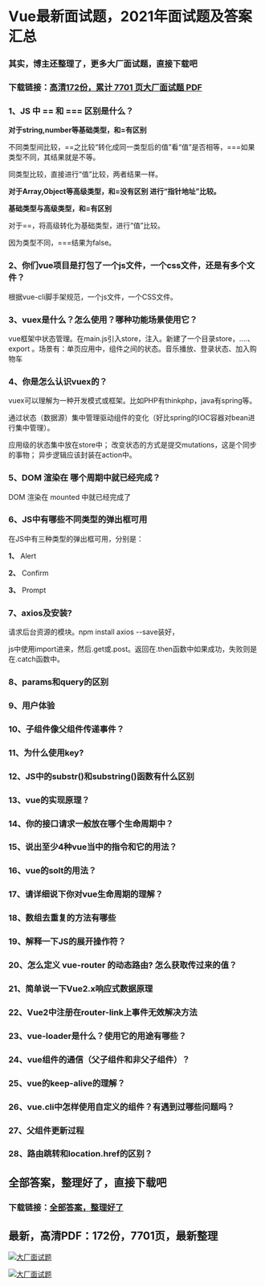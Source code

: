 # Vue最新面试题，2021年面试题及答案汇总

### 其实，博主还整理了，更多大厂面试题，直接下载吧

### 下载链接：[高清172份，累计 7701 页大厂面试题  PDF](https://github.com/souyunku/DevBooks/blob/master/docs/index.md)



### 1、JS 中 == 和 === 区别是什么？

**对于string,number等基础类型，和=有区别**

不同类型间比较，==之比较“转化成同一类型后的值”看“值”是否相等，===如果类型不同，其结果就是不等。

同类型比较，直接进行“值”比较，两者结果一样。

**对于Array,Object等高级类型，和=没有区别 进行“指针地址”比较。**

**基础类型与高级类型，和=有区别**

对于==，将高级转化为基础类型，进行“值”比较。

因为类型不同，===结果为false。


### 2、你们vue项目是打包了一个js文件，一个css文件，还是有多个文件？

根据vue-cli脚手架规范，一个js文件，一个CSS文件。


### 3、vuex是什么？怎么使用？哪种功能场景使用它？

vue框架中状态管理。在main.js引入store，注入。新建了一个目录store，….、export 。场景有：单页应用中，组件之间的状态。音乐播放、登录状态、加入购物车


### 4、你是怎么认识vuex的？

vuex可以理解为一种开发模式或框架。比如PHP有thinkphp，java有spring等。

通过状态（数据源）集中管理驱动组件的变化（好比spring的IOC容器对bean进行集中管理）。

应用级的状态集中放在store中； 改变状态的方式是提交mutations，这是个同步的事物； 异步逻辑应该封装在action中。


### 5、DOM 渲染在 哪个周期中就已经完成？

DOM 渲染在 mounted 中就已经完成了


### 6、JS中有哪些不同类型的弹出框可用

在JS中有三种类型的弹出框可用，分别是：

**1、** Alert

**2、** Confirm

**3、** Prompt


### 7、axios及安装?

请求后台资源的模块。npm install axios --save装好，

js中使用import进来，然后.get或.post。返回在.then函数中如果成功，失败则是在.catch函数中。


### 8、params和query的区别
### 9、用户体验
### 10、子组件像父组件传递事件？
### 11、为什么使用key?
### 12、JS中的substr()和substring()函数有什么区别
### 13、vue的实现原理？
### 14、你的接口请求一般放在哪个生命周期中？
### 15、说出至少4种vue当中的指令和它的用法？
### 16、vue的solt的用法？
### 17、请详细说下你对vue生命周期的理解？
### 18、数组去重复的方法有哪些
### 19、解释一下JS的展开操作符？
### 20、怎么定义 vue-router 的动态路由? 怎么获取传过来的值？
### 21、简单说一下Vue2.x响应式数据原理
### 22、Vue2中注册在router-link上事件无效解决方法
### 23、vue-loader是什么？使用它的用途有哪些？
### 24、vue组件的通信（父子组件和非父子组件）？
### 25、vue的keep-alive的理解？
### 26、vue.cli中怎样使用自定义的组件？有遇到过哪些问题吗？
### 27、父组件更新过程
### 28、路由跳转和location.href的区别？




## 全部答案，整理好了，直接下载吧

### 下载链接：[全部答案，整理好了](https://www.souyunku.com/wp-content/uploads/weixin/githup-weixin-2.png)




## 最新，高清PDF：172份，7701页，最新整理

[![大厂面试题](https://www.souyunku.com/wp-content/uploads/weixin/mst.png "架构师专栏")](https://www.souyunku.com/wp-content/uploads/weixin/githup-weixin.png "架构师专栏")

[![大厂面试题](https://www.souyunku.com/wp-content/uploads/weixin/githup-weixin.png "架构师专栏")](https://www.souyunku.com/wp-content/uploads/weixin/githup-weixin.png "架构师专栏")
